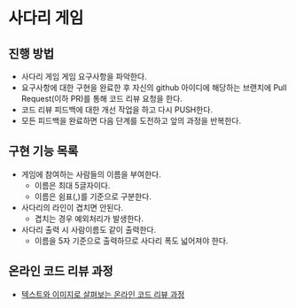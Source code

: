 # 사다리 게임
## 진행 방법
* 사다리 게임 게임 요구사항을 파악한다.
* 요구사항에 대한 구현을 완료한 후 자신의 github 아이디에 해당하는 브랜치에 Pull Request(이하 PR)를 통해 코드 리뷰 요청을 한다.
* 코드 리뷰 피드백에 대한 개선 작업을 하고 다시 PUSH한다.
* 모든 피드백을 완료하면 다음 단계를 도전하고 앞의 과정을 반복한다.

## 구현 기능 목록
* 게임에 참여하는 사람들의 이름을 부여한다.
  * 이름은 최대 5글자이다.
  * 이름은 쉼표(,)를 기준으로 구분한다.
* 사다리의 라인이 겹치면 안된다.
  * 겹치는 경우 예외처리가 발생한다.
* 사다리 출력 시 사람이름도 같이 출력한다.
  * 이름을 5자 기준으로 출력하므로 사다리 폭도 넓어져야 한다.

## 온라인 코드 리뷰 과정
* [텍스트와 이미지로 살펴보는 온라인 코드 리뷰 과정](https://github.com/nextstep-step/nextstep-docs/tree/master/codereview)
